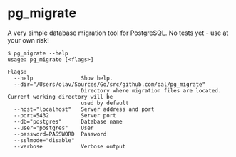 # pg_migrate

A very simple database migration tool for PostgreSQL. No tests yet - use at your own risk!

```
$ pg_migrate --help
usage: pg_migrate [<flags>]

Flags:
  --help               Show help.
  --dir="/Users/olav/Sources/Go/src/github.com/oal/pg_migrate"
                       Directory where migration files are located. Current working directory will be
                       used by default
  --host="localhost"   Server address and port
  --port=5432          Server port
  --db="postgres"      Database name
  --user="postgres"    User
  --password=PASSWORD  Password
  --sslmode="disable"
  --verbose            Verbose output
```